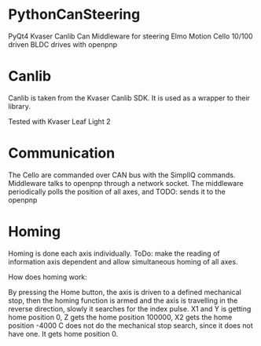 # PythonCanSteering
PyQt4 Kvaser Canlib Can Middleware for steering Elmo Motion Cello 10/100 driven BLDC drives with openpnp

# Canlib
Canlib is taken from the Kvaser Canlib SDK. It is used as a wrapper to their library.

Tested with Kvaser Leaf Light 2

# Communication
The Cello are commanded over CAN bus with the SimplIQ commands.
Middleware talks to openpnp through a network socket.
The middleware periodically polls the position of all axes, and TODO: sends it to the openpnp

# Homing
Homing is done each axis individually. ToDo: make the reading of information axis dependent and allow simultaneous homing of all axes.

How does homing work:

By pressing the Home button, the axis is driven to a defined mechanical stop, then the homing function is armed and the axis is travelling in the reverse direction, slowly it searches for the index pulse.
X1 and Y is getting home position 0, Z gets the home position 100000, X2 gets the home position -4000
C does not do the mechanical stop search, since it does not have one. It gets home position 0.
